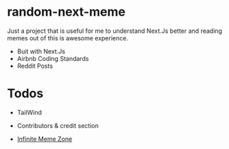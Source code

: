 # random-next-meme

Just a project that is useful for me to understand Next.Js better and reading memes out of this is awesome experience.

- Buit with Next.Js
- Airbnb Coding Standards
- Reddit Posts

# Todos
- TailWind
- Contributors & credit section  

- [Infinite Meme Zone](https://random-next-meme.vercel.app/)
